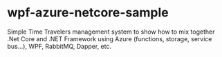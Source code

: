 # wpf-azure-netcore-sample
Simple Time Travelers management system to show how to mix together .Net Core and .NET Framework using Azure (functions, storage, service bus...), WPF, RabbitMQ, Dapper, etc.
